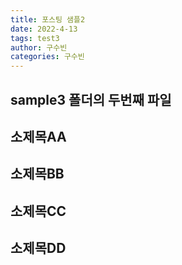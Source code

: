```yaml
---
title: 포스팅 샘플2
date: 2022-4-13
tags: test3
author: 구수빈
categories: 구수빈
---
```

## sample3 폴더의 두번째 파일

## 소제목AA

## 소제목BB

## 소제목CC

## 소제목DD
